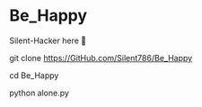 # Be_Happy

Silent-Hacker here 🙂

git clone
https://GitHub.com/Silent786/Be_Happy

cd Be_Happy

python alone.py
